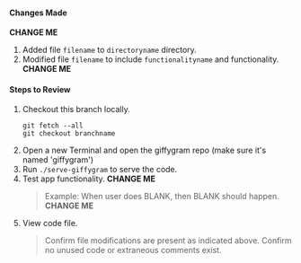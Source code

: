 #### Changes Made

**CHANGE ME**
1. Added file `filename` to `directoryname` directory.
1. Modified file `filename` to include `functionalityname` and functionality.
**CHANGE ME**
   ​

#### Steps to Review

1. Checkout this branch locally.
   ```
   git fetch --all
   git checkout branchname
   ```
2. Open a new Terminal and open the giffygram repo (make sure it's named 'giffygram')
3. Run `./serve-giffygram` to serve the code.
4. Test app functionality.
**CHANGE ME**
   > Example: When user does BLANK, then BLANK should happen.
**CHANGE ME**
5. View code file.
   > Confirm file modifications are present as indicated above.
   > Confirm no unused code or extraneous comments exist.
